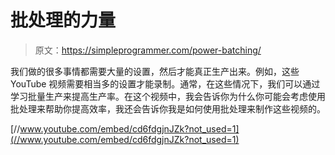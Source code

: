 # 批处理的力量

> 原文：<https://simpleprogrammer.com/power-batching/>

我们做的很多事情都需要大量的设置，然后才能真正生产出来。例如，这些 YouTube 视频需要相当多的设置才能录制。通常，在这些情况下，我们可以通过学习批量生产来提高生产率。在这个视频中，我会告诉你为什么你可能会考虑使用批处理来帮助你提高效率，我还会告诉你我是如何使用批处理来制作这些视频的。

[//www.youtube.com/embed/cd6fdgjnJZk?not_used=1](//www.youtube.com/embed/cd6fdgjnJZk?not_used=1)